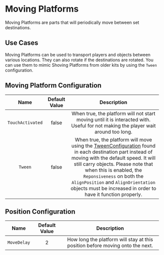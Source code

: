 # Moving Platforms

Moving Platforms are parts that will periodically move between set destinations.

## Use Cases

Moving Platforms can be used to transport players and objects between various locations. They can also rotate if the destinations are rotated.
You can use them to mimic Shoving Platforms from older kits by using the `Tween` configuration.

## Moving Platform Configuration

| Name | Default Value | Description
|:-----:|:-----:|:-----:
| `TouchActivated` | false | When true, the platform will not start moving until it is interacted with. Useful for not making the player wait around too long.
| `Tween` | false | When true, the platform will move using the [TweenConfiguration](/docs/global-configurations/tween-configurations.md) found in each destination part instead of moving with the default speed. It will still carry objects. Please note that when this is enabled, the `Reponsiveness` on both the `AlignPosition` and `AlignOrientation` objects must be increased in order to have it function properly.

## Position Configuration

| Name | Default Value | Description
|:-----:|:-----:|:-----:
| `MoveDelay` | 2 | How long the platform will stay at this position before moving onto the next.
